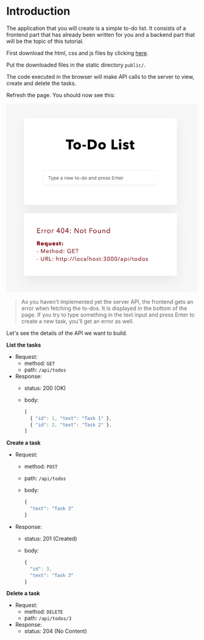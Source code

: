 # Introduction

The application that you will create is a simple to-do list. It consists of a frontend part that has already been written for you and a backend part that will be the topic of this tutorial.

First download the html, css and js files by clicking [here](https://foalts.org/mongodb-todo-list.zip).

Put the downloaded files in the static directory `public/`.

The code executed in the browser will make API calls to the server to view, create and delete the tasks.

Refresh the page. You should now see this:

![Browser view](../../.gitbook/assets/app%20%281%29.png)

> As you haven't implemented yet the server API, the frontend gets an error when fetching the to-dos. It is displayed in the bottom of the page. If you try to type something in the text input and press Enter to create a new task, you'll get an error as well.

Let's see the details of the API we want to build.

**List the tasks**

* Request:
  * method: `GET`
  * path: `/api/todos`
* Response:
  * status: 200 \(OK\)
  * body: 

    ```javascript
    [
      { "id": 1, "text": "Task 1" },
      { "id": 2, "text": "Task 2" },
    ]
    ```

**Create a task**

* Request:
  * method: `POST`
  * path: `/api/todos`
  * body:

    ```javascript
    {
      "text": "Task 3"
    }
    ```
* Response:
  * status: 201 \(Created\)
  * body: 

    ```javascript
    {
      "id": 3,
      "text": "Task 3"
    }
    ```

**Delete a task**

* Request:
  * method: `DELETE`
  * path: `/api/todos/3`
* Response:
  * status: 204 \(No Content\)

